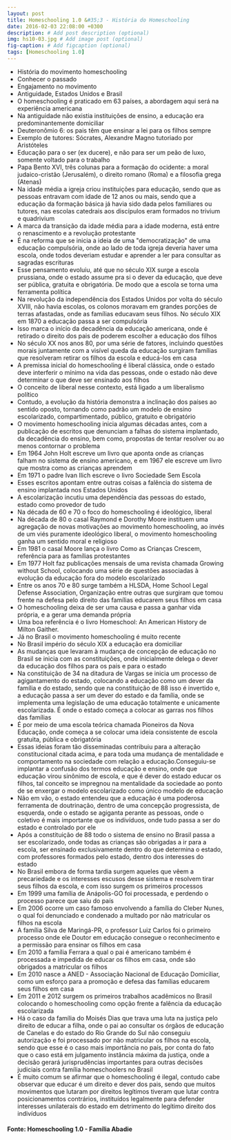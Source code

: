 ```yaml
---
layout: post
title: Homeschooling 1.0 &#35;3 - História do Homeschooling
date: 2016-02-03 22:08:00 +0300
description: # Add post description (optional)
img: hs10-03.jpg # Add image post (optional)
fig-caption: # Add figcaption (optional)
tags: [Homeschooling 1.0]
---
```


* História do movimento homeschooling 
* Conhecer o passado
* Engajamento no movimento
* Antiguidade, Estados Unidos e Brasil
* O homeschooling é praticado em 63 países, a abordagem aqui será na experiência americana
* Na antiguidade não existia instituições de ensino, a educação era predominantemente domiciliar
* Deuteronômio 6: os pais têm que ensinar a lei para os filhos sempre
* Exemplo de tutores: Sócrates, Alexandre Magno tutoriado por Aristóteles
* Educação para o ser (ex ducere), e não para ser um peão de luxo, somente voltado para o trabalho
* Papa Bento XVI, três colunas para a formação do ocidente: a moral judaico-cristão (Jerusalém), o direito romano (Roma) e a filosofia grega (Atenas)
* Na idade média a igreja criou instituições para educação, sendo que as pessoas entravam com idade de 12 anos ou mais, sendo que a educação da formação básica já havia sido dada pelos familiares ou tutores, nas escolas catedrais aos discípulos eram formados no trivium e quadrivium
* A marca da transição da idade média para a idade moderna, está entre o renascimento e a revolução protestante
* É na reforma que se inicia a ideia de uma "democratização" de uma educação compulsória, onde ao lado de toda igreja deveria haver uma escola, onde todos deveriam estudar e aprender a ler para consultar as sagradas escrituras
* Esse pensamento evoluiu, até que no século XIX surge a escola prussiana, onde o estado assume pra si o dever da educação, que deve ser pública, gratuita e obrigatória. De modo que a escola se torna uma ferramenta política
* Na revolução da independência dos Estados Unidos por volta do século XVIII, não havia escolas, os colonos moravam em grandes porções de terras afastadas, onde as famílias educavam seus filhos. No século XIX em 1870 a educação passa a ser compulsória
* Isso marca o início da decadência da educação americana, onde é retirado o direito dos pais  de poderem escolher a educação dos filhos
* No século XX nos anos 80, por uma série de fatores, incluindo questões morais juntamente com a visível queda da educação surgiram famílias que resolveram retirar os filhos da escola e educá-los em casa
* A premissa inicial do homeschooling é liberal clássica, onde o estado deve interferir o mínimo na vida das pessoas, onde o estado não deve determinar o que deve ser ensinado aos filhos
* O conceito de liberal nesse contexto, está ligado a um liberalismo político
* Contudo, a evolução da história demonstra a inclinação dos países ao sentido oposto, tornando como padrão um modelo de ensino escolarizado, compartimentado, público, gratuito e obrigatório
* O movimento homeschooling inicia algumas décadas antes, com a publicação de escritos que denunciam a falhas do sistema implantado, da decadência do ensino, bem como, propostas de tentar resolver ou ao menos contornar o problema
* Em 1964 John Holt escreve um livro que aponta onde as crianças falham no sistema de ensino americano, e em 1967 ele escreve um livro que mostra como as crianças aprendem
* Em 1971 o padre Ivan Ilich escreve o livro Sociedade Sem Escola
* Esses escritos apontam entre outras coisas a falência do sistema de ensino implantada nos Estados Unidos
* A escolarização incutiu uma dependência das pessoas do estado, estado como provedor de tudo
* Na década de 60 e 70 o foco do homeschooling é ideológico, liberal
* Na década de 80 o casal Raymond e Dorothy Moore instituem uma agregação de novas motivações ao movimento homeschooling, ao invés de um viés puramente ideológico liberal, o movimento homeschooling ganha um sentido moral e religioso
* Em 1981 o casal Moore lança o livro Como as Crianças Crescem, referência para as famílias protestantes
* Em 1977 Holt faz publicações mensais de uma revista chamada Growing without School, colocando uma série de questões associadas à evolução da educação fora do modelo escolarizado
* Entre os anos 70 e 80 surge também a HLSDA, Home School Legal Defense Association, Organização entre outras que surgiram que tomou frente na defesa pelo direito das famílias educarem seus filhos em casa
* O homeschooling deixa de ser uma causa e passa a ganhar vida própria, e a gerar uma demanda própria
* Uma boa referência é o livro Homeschool: An American History de Milton Gaither.
* Já no Brasil o movimento homeschooling é muito recente
* No Brasil império do século XIX a educação era domiciliar
* As mudanças que levaram à mudança de concepção de educação no Brasil se inicia com as constituições, onde inicialmente delega o dever da educação dos filhos para os pais e para o estado
* Na constituição de 34 na ditadura de Vargas se inicia um processo de agigantamento do estado, colocando a educação como um dever da família e do estado, sendo que  na constituição de 88 isso é invertido e, a educação passa a ser um dever do estado e da família, onde se implementa uma legislação de uma educação totalmente e unicamente escolarizada. É onde o estado começa a colocar as garras nos filhos das famílias
* É por meio de uma escola teórica chamada Pioneiros da Nova Educação, onde começa a se colocar uma ideia consistente de escola gratuita, pública e obrigatória
* Essas ideias foram tão disseminadas contribuiu para a alteração constitucional citada acima, e para toda uma mudança de mentalidade e comportamento na sociedade com relação a educação.Conseguiu-se implantar a confusão dos termos educação e ensino, onde que educação virou sinônimo de escola, e que é dever do estado educar os filhos, tal conceito se impregnou na mentalidade da sociedade ao ponto de se enxergar o modelo escolarizado como único modelo de educação 
* Não em vão, o estado entendeu que a educação é uma poderosa ferramenta de doutrinação, dentro de uma concepção progressista, de esquerda, onde o estado se agiganta perante as pessoas, onde o coletivo é mais importante que os indivíduos, onde tudo passa a ser do estado e controlado por ele
* Após a constituição de 88 todo o sistema de ensino no Brasil passa a ser escolarizado, onde todas as crianças são obrigadas a ir para a escola, ser ensinado exclusivamente dentro do que determina o estado, com professores formados pelo estado, dentro dos interesses do estado
* No Brasil embora de forma tardia surgem aqueles que vêem a precariedade e os interesses escusos desse sistema e resolvem tirar seus filhos da escola, e com isso surgem os primeiros processos
* Em 1999 uma família de Anápolis-GO foi processada, e perdendo o processo parece que saiu do país
* Em 2006 ocorre um caso famoso envolvendo a família do Cleber Nunes, o qual foi denunciado e condenado a multado por não matricular os filhos na escola
* A família Silva de Maringá-PR, o professor Luiz Carlos foi o primeiro processo onde ele Doutor em educação consegue o reconhecimento e a permissão para ensinar os filhos em casa
* Em 2010 a família Ferrara a qual o pai é americano também é processada e impedida de educar os filhos em casa, onde são obrigados a matricular os filhos
* Em 2010 nasce a ANED - Associação Nacional de Educação Domiciliar, como um esforço para a promoção e defesa das famílias educarem seus filhos em casa
* Em 2011 e 2012 surgem os primeiros trabalhos acadêmicos no Brasil colocando o homeschooling como opção frente a falência da educação escolarizada
* Há o caso da família do Moisés Dias que trava uma luta na justiça pelo direito de educar a filha, onde o pai ao consultar os órgãos de educação de Canelas e do estado do Rio Grande do Sul não conseguiu autorização e foi processado por não matricular os filhos na escola, sendo que esse é o caso mais importância no país, por conta do fato que o caso está em julgamento instância máxima da justiça, onde a decisão gerará jurisprudências importantes para outras decisões judiciais contra família homeschoolers no Brasil
* É muito comum se afirmar que o homeschooling é ilegal, contudo cabe observar que educar é um direito e dever dos pais, sendo que muitos movimentos que lutaram por direitos legítimos tiveram que lutar contra posicionamentos contrários, instituídos legalmente para defender interesses unilaterais do estado em detrimento do legítimo direito dos indivíduos

#### Fonte: Homeschooling 1.0 - Família Abadie